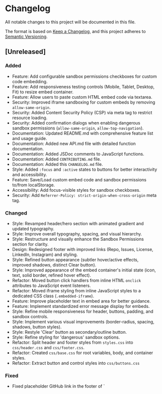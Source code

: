 # Changelog
All notable changes to this project will be documented in this file.

The format is based on [Keep a Changelog](https://keepachangelog.com/en/1.0.0/),
and this project adheres to [Semantic Versioning](https://semver.org/spec/v2.0.0.html).

## [Unreleased]

### Added
- Feature: Add configurable sandbox permissions checkboxes for custom code embedding.
- Feature: Add responsiveness testing controls (Mobile, Tablet, Desktop, Fit) to resize embed container.
- Feature: Allow users to paste custom HTML embed code via textarea.
- Security: Improved iframe sandboxing for custom embeds by removing `allow-same-origin`.
- Security: Added Content Security Policy (CSP) via meta tag to restrict resource loading.
- Security: Added confirmation dialogs when enabling dangerous sandbox permissions (`allow-same-origin`, `allow-top-navigation`).
- Documentation: Updated README.md with comprehensive feature list and usage guide.
- Documentation: Added new API.md file with detailed function documentation.
- Documentation: Added JSDoc comments to JavaScript functions.
- Documentation: Added `CONTRIBUTING.md` file.
- Documentation: Added this `CHANGELOG.md` file.
- Style: Added `:focus` and `:active` states to buttons for better interactivity and accessibility.
- Feature: Save/Load custom embed code and sandbox permissions to/from localStorage.
- Accessibility: Add focus-visible styles for sandbox checkboxes.
- Security: Add `Referrer-Policy: strict-origin-when-cross-origin` meta tag.

### Changed
- Style: Revamped header/hero section with animated gradient and updated typography.
- Style: Improve overall typography, spacing, and visual hierarchy.
- Style: Restructure and visually enhance the Sandbox Permissions section for clarity.
- Design: Redesigned footer with improved links (Repo, Issues, License, LinkedIn, Instagram) and styling.
- Style: Refined button appearance (subtler hover/active effects, improved shadows, distinct Clear button).
- Style: Improved appearance of the embed container's initial state (icon, text, solid border, refined hover effect).
- Refactor: Moved button click handlers from inline HTML `onclick` attributes to JavaScript event listeners.
- Refactor: Moved iframe styling from inline JavaScript styles to a dedicated CSS class (`.embedded-iframe`).
- Feature: Improve placeholder text in embed area for better guidance.
- Feature: Implement standardized error message display for embeds.
- Style: Refine mobile responsiveness for header, buttons, padding, and sandbox controls.
- Style: Implement various visual improvements (border-radius, spacing, shadows, button styles).
- Style: Restyle 'Clear' button as secondary/outline button.
- Style: Refine styling for 'dangerous' sandbox options.
- Refactor: Split header and footer styles from `styles.css` into `css/header.css` and `css/footer.css`.
- Refactor: Created `css/base.css` for root variables, body, and container styles.
- Refactor: Extract button and control styles into `css/buttons.css`

### Fixed
- Fixed placeholder GitHub link in the footer of `